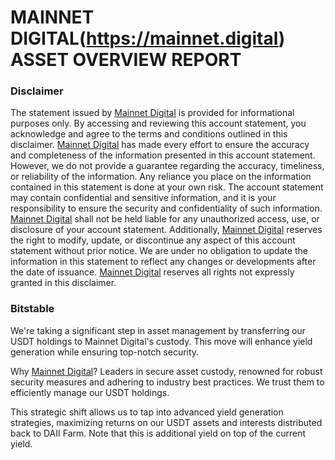 # MAINNET DIGITAL(https://mainnet.digital) ASSET OVERVIEW REPORT

### Disclaimer
The statement issued by [Mainnet Digital](https://mainnet.digital) is provided for informational purposes only. By accessing and reviewing 
this account statement, you acknowledge and agree to the terms and conditions outlined in this disclaimer. 
[Mainnet Digital](https://mainnet.digital) has made every effort to ensure the accuracy and completeness of the information presented in 
this account statement. However, we do not provide a guarantee regarding the accuracy, timeliness, or 
reliability of the information. Any reliance you place on the information contained in this statement is done at
your own risk. The account statement may contain confidential and sensitive information, and it is your 
responsibility to ensure the security and confidentiality of such information. [Mainnet Digital](https://mainnet.digital) shall not be held 
liable for any unauthorized access, use, or disclosure of your account statement. Additionally, [Mainnet Digital](https://mainnet.digital) 
reserves the right to modify, update, or discontinue any aspect of this account statement without prior notice. 
We are under no obligation to update the information in this statement to reflect any changes or developments 
after the date of issuance. [Mainnet Digital](https://mainnet.digital) reserves all rights not expressly granted in this disclaimer.

### Bitstable

We're taking a significant step in asset management by transferring our USDT holdings to Mainnet Digital's custody. This move will enhance yield generation while ensuring top-notch security.

Why [Mainnet Digital](https://mainnet.digital)? Leaders in secure asset custody, renowned for robust security measures and adhering to industry best practices. We trust them to efficiently manage our USDT holdings.

This strategic shift allows us to tap into advanced yield generation strategies, maximizing returns on our USDT assets and interests distributed back to DAII Farm. Note that this is additional yield on top of the current yield.

